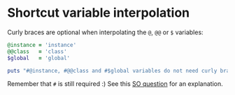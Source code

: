 # Shortcut variable interpolation

Curly braces are optional when interpolating the `@`, `@@` or `$` variables:

```ruby
@instance = 'instance'
@@class   = 'class'
$global   = 'global'

puts "#@instance, #@@class and #$global variables do not need curly braces"
```

Remember that `#` is still required :) See this [SO question] for an explanation.

[SO question]: http://stackoverflow.com/questions/10091156/why-does-string-interpolation-work-in-ruby-when-there-are-no-curly-braces